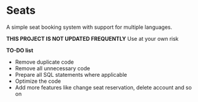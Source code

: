 # Seats
A simple seat booking system with support for multiple languages.

**THIS PROJECT IS NOT UPDATED FREQUENTLY** 
Use at your own risk

**TO-DO list**
* Remove duplicate code
* Remove all unnecessary code
* Prepare all SQL statements where applicable
* Optimize the code
* Add more features like change seat reservation, delete account and so on

